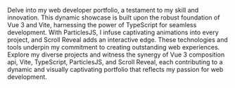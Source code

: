 Delve into my web developer portfolio, a testament to my skill and innovation. This dynamic showcase is built upon the robust foundation of Vue 3 and Vite, harnessing the power of TypeScript for seamless development. With ParticlesJS, I infuse captivating animations into every project, and Scroll Reveal adds an interactive edge. These technologies and tools underpin my commitment to creating outstanding web experiences. Explore my diverse projects and witness the synergy of Vue 3 composition api, Vite, TypeScript, ParticlesJS, and Scroll Reveal, each contributing to a dynamic and visually captivating portfolio that reflects my passion for web development.
